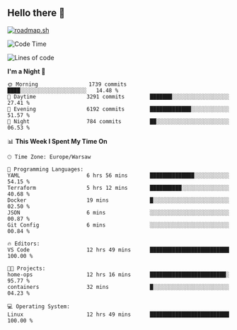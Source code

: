 ## Hello there 👋

[![roadmap.sh](https://roadmap.sh/card/wide/66979ceebf471856f5e911d3?variant=dark)](https://roadmap.sh)

<!--
**vrozaksen/vrozaksen** is a ✨ _special_ ✨ repository because its `README.md` (this file) appears on your GitHub profile.

Here are some ideas to get you started:

- 🔭 I’m currently working on ...
- 🌱 I’m currently learning ...
- 👯 I’m looking to collaborate on ...
- 🤔 I’m looking for help with ...
- 💬 Ask me about ...
- 📫 How to reach me: ...
- 😄 Pronouns: ...
- ⚡ Fun fact: ...
-->

<!--START_SECTION:waka-->
![Code Time](http://img.shields.io/badge/Code%20Time-47%20hrs%2054%20mins-blue)

![Lines of code](https://img.shields.io/badge/From%20Hello%20World%20I%27ve%20Written-672.1%20thousand%20lines%20of%20code-blue)

**I'm a Night 🦉** 

```text
🌞 Morning                1739 commits        ████░░░░░░░░░░░░░░░░░░░░░   14.48 % 
🌆 Daytime                3291 commits        ███████░░░░░░░░░░░░░░░░░░   27.41 % 
🌃 Evening                6192 commits        █████████████░░░░░░░░░░░░   51.57 % 
🌙 Night                  784 commits         ██░░░░░░░░░░░░░░░░░░░░░░░   06.53 % 
```


📊 **This Week I Spent My Time On** 

```text
🕑︎ Time Zone: Europe/Warsaw

💬 Programming Languages: 
YAML                     6 hrs 56 mins       ██████████████░░░░░░░░░░░   54.15 % 
Terraform                5 hrs 12 mins       ██████████░░░░░░░░░░░░░░░   40.68 % 
Docker                   19 mins             █░░░░░░░░░░░░░░░░░░░░░░░░   02.50 % 
JSON                     6 mins              ░░░░░░░░░░░░░░░░░░░░░░░░░   00.87 % 
Git Config               6 mins              ░░░░░░░░░░░░░░░░░░░░░░░░░   00.84 % 

🔥 Editors: 
VS Code                  12 hrs 49 mins      █████████████████████████   100.00 % 

🐱‍💻 Projects: 
home-ops                 12 hrs 16 mins      ████████████████████████░   95.77 % 
containers               32 mins             █░░░░░░░░░░░░░░░░░░░░░░░░   04.23 % 

💻 Operating System: 
Linux                    12 hrs 49 mins      █████████████████████████   100.00 % 
```


<!--END_SECTION:waka-->